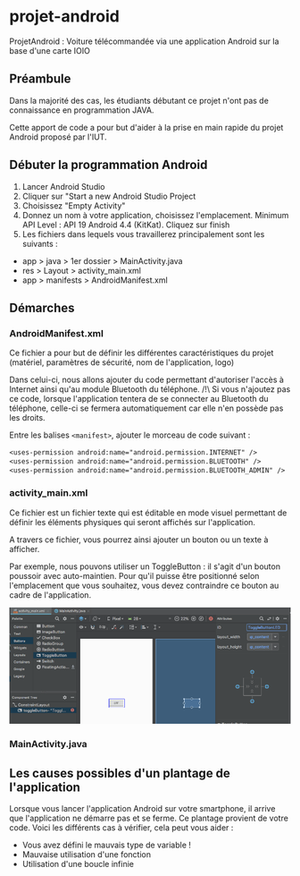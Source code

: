 # projet-android
ProjetAndroid : Voiture télécommandée via une application Android sur la base d'une carte IOIO

## Préambule
Dans la majorité des cas, les étudiants débutant ce projet n'ont pas de connaissance en programmation JAVA.

Cette apport de code a pour but d'aider à la prise en main rapide du projet Android proposé par l'IUT.

## Débuter la programmation Android

1) Lancer Android Studio
2) Cliquer sur "Start a new Android Studio Project
3) Choisissez "Empty Activity"
4) Donnez un nom à votre application, choisissez l'emplacement. Minimum API Level : API 19 Android 4.4 (KitKat). Cliquez sur finish
5) Les fichiers dans lequels vous travaillerez principalement sont les suivants :
  - app > java > 1er dossier > MainActivity.java
  - res > Layout > activity_main.xml
  - app > manifests > AndroidManifest.xml
 
 ## Démarches
 
 ### AndroidManifest.xml
 Ce fichier a pour but de définir les différentes caractéristiques du projet (matériel, paramètres de sécurité, nom de l'application, logo)
 
 Dans celui-ci, nous allons ajouter du code permettant d'autoriser l'accès à Internet ainsi qu'au module Bluetooth du téléphone.
 /!\ Si vous n'ajoutez pas ce code, lorsque l'application tentera de se connecter au Bluetooth du téléphone, celle-ci se fermera automatiquement car elle n'en possède pas les droits.
 
 Entre les balises `<manifest>`, ajouter le morceau de code suivant :
 
 ```
<uses-permission android:name="android.permission.INTERNET" />
<uses-permission android:name="android.permission.BLUETOOTH" />
<uses-permission android:name="android.permission.BLUETOOTH_ADMIN" />
```

### activity_main.xml
Ce fichier est un fichier texte qui est éditable en mode visuel permettant de définir les éléments physiques qui seront affichés sur l'application.

A travers ce fichier, vous pourrez ainsi ajouter un bouton ou un texte à afficher.

Par exemple, nous pouvons utiliser un ToggleButton : il s'agit d'un bouton poussoir avec auto-maintien. Pour qu'il puisse être positionné selon l'emplacement que vous souhaitez, vous devez contraindre ce bouton au cadre de l'application.

![alt tag](https://raw.githubusercontent.com/ioio-geii/projet-android/master/Capture%20d%E2%80%99e%CC%81cran%202019-04-01%20a%CC%80%2016.32.20.png)

### MainActivity.java



## Les causes possibles d'un plantage de l'application
Lorsque vous lancer l'application Android sur votre smartphone, il arrive que l'application ne démarre pas et se ferme.
Ce plantage provient de votre code.
Voici les différents cas à vérifier, cela peut vous aider :
- Vous avez défini le mauvais type de variable !
- Mauvaise utilisation d'une fonction
- Utilisation d'une boucle infinie
